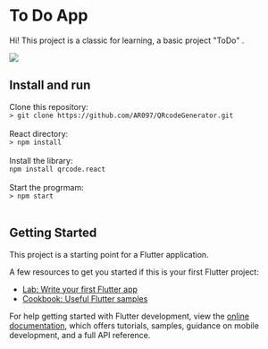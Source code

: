 # To Do App

Hi! This project is a classic for learning, a basic project "ToDo" .<br>

<img src="https://github.com/AR097/todoapp/blob/main/ToDo.gif"/>

## Install and run

Clone this repository:<br>
  `> git clone https://github.com/AR097/QRcodeGenerator.git`<br><br>
React directory:<br>
  `> npm install`<br><br>
Install the library:<br>
  `npm install qrcode.react`<br><br>
Start the progrmam:<br>
  `> npm start`<br><br>

## Getting Started

This project is a starting point for a Flutter application.

A few resources to get you started if this is your first Flutter project:

- [Lab: Write your first Flutter app](https://docs.flutter.dev/get-started/codelab)
- [Cookbook: Useful Flutter samples](https://docs.flutter.dev/cookbook)

For help getting started with Flutter development, view the
[online documentation](https://docs.flutter.dev/), which offers tutorials,
samples, guidance on mobile development, and a full API reference.
